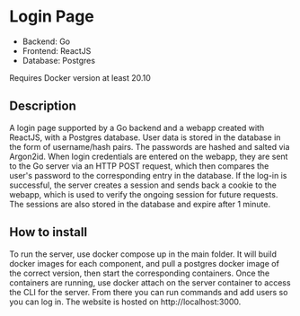 # Login Page

* Backend: Go
* Frontend: ReactJS
* Database: Postgres

Requires Docker version at least 20.10

## Description

A login page supported by a Go backend and a webapp created with ReactJS, with a Postgres database. User data is stored in the database in the form of username/hash pairs. The passwords are hashed and salted via Argon2id. When login credentials are entered on the webapp, they are sent to the Go server via an HTTP POST request, which then compares the user's password to the corresponding entry in the database. If the log-in is successful, the server creates a session and sends back a cookie to the webapp, which is used to verify the ongoing session for future requests. The sessions are also stored in the database and expire after 1 minute.

## How to install

To run the server, use docker compose up in the main folder. It will build docker images for each component, and pull a postgres docker image of the correct version, then start the corresponding containers. 
Once the containers are running, use docker attach on the server container to access the CLI for the server. From there you can run commands and add users so you can log in. The website is hosted on http://localhost:3000.